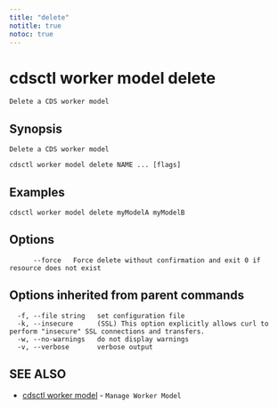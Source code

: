 ```yaml
---
title: "delete"
notitle: true
notoc: true
---
```

# cdsctl worker model delete

`Delete a CDS worker model`

## Synopsis

`Delete a CDS worker model`

```
cdsctl worker model delete NAME ... [flags]
```

## Examples

```
cdsctl worker model delete myModelA myModelB
```

## Options

```
      --force   Force delete without confirmation and exit 0 if resource does not exist
```

## Options inherited from parent commands

```
  -f, --file string   set configuration file
  -k, --insecure      (SSL) This option explicitly allows curl to perform "insecure" SSL connections and transfers.
  -w, --no-warnings   do not display warnings
  -v, --verbose       verbose output
```

## SEE ALSO

* [cdsctl worker model](/docs/components/cdsctl/worker/model/)	 - `Manage Worker Model`

